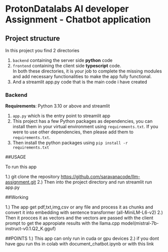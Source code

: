 # ProtonDatalabs AI developer Assignment - Chatbot application



## Project structure

In this project you find 2 directories

1. `backend` containing the server side **python** code
2. `frontend` containing the client side **typescript** code.\
   In both these directories, it is your job to complete the missing modules and add necessary functionalities to make the app fully functional.
3. And a streamlit app.py code that is the main code i have created

### Backend

**Requirements**: Python 3.10 or above and streamlit 

1. `app.py` which is the entry point to streamlit app
2. This project has a few Python packages as dependencies, you can install them in your virtual environment using `requirements.txt`. If you were to use other dependencies, then please add them to `requirements.txt`.
3. Then install the python packages using `pip install -r requirements.txt`


##USAGE

To run this app

1.) git clone the repository https://github.com/saravanacode/llm-assignment.git
2.) Then into the project directory and run streamlit run app.py


##Working 

1.) The app get pdf,txt,img,csv or any file and process it as chunks and convert it into embedding with sentence transformer (all-MiniLM-L6-v2)
2.) Then it procces it as vectors and the vectors are passed with the client prompt to get the appropiate results with the llama.cpp model(mistral-7b-instruct-v0.1.Q2_K.gguf)

##POINTS
1.) This app can only run in cuda or gpu devices 
2.) if you dont have gpu run ths in colab with document_chatbot.ipynb or with this link
